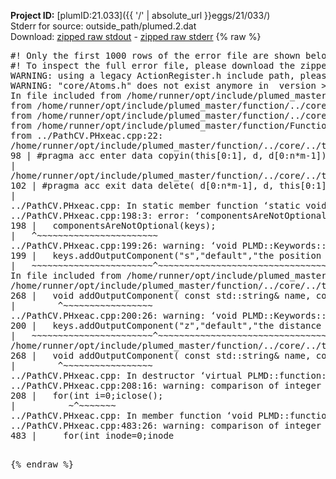 **Project ID:** [plumID:21.033]({{ '/' | absolute_url }}eggs/21/033/)  
Stderr for source:  outside_path/plumed.2.dat   
Download: [zipped raw stdout](plumed.2.dat.plumed_master.stdout.txt.zip) - [zipped raw stderr](plumed.2.dat.plumed_master.stderr.txt.zip) 
{% raw %}
<pre>
#! Only the first 1000 rows of the error file are shown below
#! To inspect the full error file, please download the zipped raw stderr file above
WARNING: using a legacy ActionRegister.h include path, please use <<#include "core/ActionRegister.h">>
WARNING: "core/Atoms.h" does not exist anymore in  version >=2.10, you should change your code.
In file included from /home/runner/opt/include/plumed_master/function/../core/../tools/Tools.h:27,
from /home/runner/opt/include/plumed_master/function/../core/Action.h:28,
from /home/runner/opt/include/plumed_master/function/../core/ActionWithValue.h:25,
from /home/runner/opt/include/plumed_master/function/Function.h:25,
from ../PathCV.PHxeac.cpp:22:
/home/runner/opt/include/plumed_master/function/../core/../tools/Tensor.h:98: warning: ignoring ‘#pragma acc enter’ [-Wunknown-pragmas]
98 | #pragma acc enter data copyin(this[0:1], d, d[0:n*m-1])
|
/home/runner/opt/include/plumed_master/function/../core/../tools/Tensor.h:102: warning: ignoring ‘#pragma acc exit’ [-Wunknown-pragmas]
102 | #pragma acc exit data delete( d[0:n*m-1], d, this[0:1])
|
../PathCV.PHxeac.cpp: In static member function ‘static void PLMD::function::PathCV::registerKeywords(PLMD::Keywords&)’:
../PathCV.PHxeac.cpp:198:3: error: ‘componentsAreNotOptional’ was not declared in this scope
198 |   componentsAreNotOptional(keys);
|   ^~~~~~~~~~~~~~~~~~~~~~~~
../PathCV.PHxeac.cpp:199:26: warning: ‘void PLMD::Keywords::addOutputComponent(const std::string&, const std::string&, const std::string&)’ is deprecated: Use addOutputComponent with four argument and specify valid types for value from scalar/vector/matrix/grid [-Wdeprecated-declarations]
199 |   keys.addOutputComponent("s","default","the position on the path");
|   ~~~~~~~~~~~~~~~~~~~~~~~^~~~~~~~~~~~~~~~~~~~~~~~~~~~~~~~~~~~~~~~~~
In file included from /home/runner/opt/include/plumed_master/function/../core/Action.h:27:
/home/runner/opt/include/plumed_master/function/../core/../tools/Keywords.h:268:8: note: declared here
268 |   void addOutputComponent( const std::string& name, const std::string& key, const std::string& descr );
|        ^~~~~~~~~~~~~~~~~~
../PathCV.PHxeac.cpp:200:26: warning: ‘void PLMD::Keywords::addOutputComponent(const std::string&, const std::string&, const std::string&)’ is deprecated: Use addOutputComponent with four argument and specify valid types for value from scalar/vector/matrix/grid [-Wdeprecated-declarations]
200 |   keys.addOutputComponent("z","default","the distance from the path");
|   ~~~~~~~~~~~~~~~~~~~~~~~^~~~~~~~~~~~~~~~~~~~~~~~~~~~~~~~~~~~~~~~~~~~
/home/runner/opt/include/plumed_master/function/../core/../tools/Keywords.h:268:8: note: declared here
268 |   void addOutputComponent( const std::string& name, const std::string& key, const std::string& descr );
|        ^~~~~~~~~~~~~~~~~~
../PathCV.PHxeac.cpp: In destructor ‘virtual PLMD::function::PathCV::~PathCV()’:
../PathCV.PHxeac.cpp:208:16: warning: comparison of integer expressions of different signedness: ‘int’ and ‘unsigned int’ [-Wsign-compare]
208 |   for(int i=0;i<mw_n_;++i){
|               ~^~~~~~
../PathCV.PHxeac.cpp: In constructor ‘PLMD::function::PathCV::PathCV(const PLMD::ActionOptions&)’:
../PathCV.PHxeac.cpp:236:16: warning: comparison of integer expressions of different signedness: ‘int’ and ‘unsigned int’ [-Wsign-compare]
236 |   for(int i=0;i<mw_n_;++i){
|               ~^~~~~~
../PathCV.PHxeac.cpp:259:11: warning: comparison of integer expressions of different signedness: ‘int’ and ‘unsigned int’ [-Wsign-compare]
259 |       if(i==mw_id_) ifiles[i]->close();
|          ~^~~~~~~~
../PathCV.PHxeac.cpp: In member function ‘void PLMD::function::PathCV::generatePath()’:
../PathCV.PHxeac.cpp:483:26: warning: comparison of integer expressions of different signedness: ‘int’ and ‘unsigned int’ [-Wsign-compare]
483 |     for(int inode=0;inode<nnodes;inode++){
|                     ~~~~~^~~~~~~
../PathCV.PHxeac.cpp: In member function ‘void PLMD::function::PathCV::readMultipleWalkers()’:
../PathCV.PHxeac.cpp:941:16: warning: comparison of integer expressions of different signedness: ‘int’ and ‘unsigned int’ [-Wsign-compare]
941 |   for(int i=0;i<mw_n_;++i){
|               ~^~~~~~
../PathCV.PHxeac.cpp:942:9: warning: comparison of integer expressions of different signedness: ‘int’ and ‘unsigned int’ [-Wsign-compare]
942 |     if(i==mw_id_) continue;
|        ~^~~~~~~~
../PathCV.PHxeac.cpp:957:5: error: invalid use of incomplete type ‘class PLMD::Communicator’
957 |     comm.Barrier();
|     ^~~~
In file included from /home/runner/opt/include/plumed_master/function/../core/../tools/OFile.h:25,
from /home/runner/opt/include/plumed_master/function/../core/../tools/Log.h:25,
from /home/runner/opt/include/plumed_master/function/../core/Action.h:30:
/home/runner/opt/include/plumed_master/function/../core/../tools/FileBase.h:29:7: note: forward declaration of ‘class PLMD::Communicator’
29 | class Communicator;
|       ^~~~~~~~~~~~
../PathCV.PHxeac.cpp:958:5: error: invalid use of incomplete type ‘class PLMD::Communicator’
958 |     multi_sim_comm.Barrier();
|     ^~~~~~~~~~~~~~
/home/runner/opt/include/plumed_master/function/../core/../tools/FileBase.h:29:7: note: forward declaration of ‘class PLMD::Communicator’
29 | class Communicator;
|       ^~~~~~~~~~~~
terminate called after throwing an instance of 'PLMD::Plumed::ExceptionError'
what():
(core/PlumedMain.cpp:1502) void PLMD::PlumedMain::load(const std::string&)
An error happened while executing command env PLUMED_ROOT='/home/runner/opt/lib/plumed_master' PLUMED_VERSION='2.11.0-dev' PLUMED_HTMLDIR='/home/runner/opt/share/doc/plumed_master' PLUMED_INCLUDEDIR='/home/runner/opt/include' PLUMED_PROGRAM_NAME='plumed_master' PLUMED_IS_INSTALLED='yes' "/home/runner/opt/lib/plumed_master"/scripts/mklib.sh -n -o ./../PathCV.2.11.0-dev.so ../PathCV.cpp

[pkrvm7jw40e0xgp:11298] *** Process received signal ***
[pkrvm7jw40e0xgp:11298] Signal: Aborted (6)
[pkrvm7jw40e0xgp:11298] Signal code:  (-6)
[pkrvm7jw40e0xgp:11298] [ 0] /lib/x86_64-linux-gnu/libc.so.6(+0x45330)[0x7fcd12045330]
[pkrvm7jw40e0xgp:11298] [ 1] /lib/x86_64-linux-gnu/libc.so.6(pthread_kill+0x11c)[0x7fcd1209eb2c]
[pkrvm7jw40e0xgp:11298] [ 2] /lib/x86_64-linux-gnu/libc.so.6(gsignal+0x1e)[0x7fcd1204527e]
[pkrvm7jw40e0xgp:11298] [ 3] /lib/x86_64-linux-gnu/libc.so.6(abort+0xdf)[0x7fcd120288ff]
[pkrvm7jw40e0xgp:11298] [ 4] /lib/x86_64-linux-gnu/libstdc++.so.6(+0xa5ff5)[0x7fcd124a5ff5]
[pkrvm7jw40e0xgp:11298] [ 5] /lib/x86_64-linux-gnu/libstdc++.so.6(+0xbb0da)[0x7fcd124bb0da]
[pkrvm7jw40e0xgp:11298] [ 6] /lib/x86_64-linux-gnu/libstdc++.so.6(_ZSt10unexpectedv+0x0)[0x7fcd124a5a55]
[pkrvm7jw40e0xgp:11298] [ 7] /lib/x86_64-linux-gnu/libstdc++.so.6(+0xa5a6f)[0x7fcd124a5a6f]
[pkrvm7jw40e0xgp:11298] [ 8] plumed_master(+0x146dd)[0x56323f3a86dd]
[pkrvm7jw40e0xgp:11298] [ 9] /lib/x86_64-linux-gnu/libc.so.6(+0x2a1ca)[0x7fcd1202a1ca]
[pkrvm7jw40e0xgp:11298] [10] /lib/x86_64-linux-gnu/libc.so.6(__libc_start_main+0x8b)[0x7fcd1202a28b]
[pkrvm7jw40e0xgp:11298] [11] plumed_master(+0x15365)[0x56323f3a9365]
[pkrvm7jw40e0xgp:11298] *** End of error message ***
</pre>
{% endraw %}
